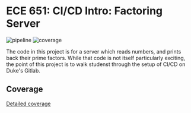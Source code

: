 ECE 651: CI/CD Intro: Factoring Server
======================================
![pipeline](https://gitlab.oit.duke.edu/ys386/factorserver/badges/master/pipeline.svg)
![coverage](https://gitlab.oit.duke.edu/ys386/factorserver/badges/master/coverage.svg?job=test)

The code in this project is for a server which reads
numbers, and prints back their prime factors.  While
that code is not itself particularly exciting, the point
of this project is to walk studenst through the setup of 
CI/CD on Duke's Gitlab.

## Coverage
[Detailed coverage](https://ys386.pages.oit.duke.edu/factorserver/dashboard.html)




